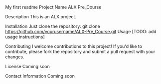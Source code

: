 My first readme
Project Name
ALX Pre_Course

Description
This is an ALX project.

Installation
Just clone the repository:
git clone https://github.com/yourusername/ALX-Pre_Course.git
Usage
[TODO: add usage instructions]

Contributing
I welcome contributions to this project! If you'd like to contribute, please fork the repository and submit a pull request with your changes.

License
Coming soon

Contact Information
Coming soon
